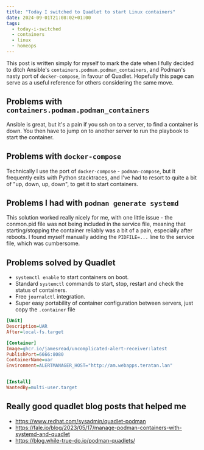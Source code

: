 ```yaml
---
title: "Today I switched to Quadlet to start Linux containers"
date: 2024-09-01T21:08:02+01:00
tags:
  - today-i-switched
  - containers
  - linux
  - homeops
---
```


This post is written simply for myself to mark the date when I fully decided to ditch Ansible's `containers.podman.podman_containers`, and Podman's nasty port of `docker-compose`, in favour of Quadlet. Hopefully this page can serve as a useful reference for others considering the same move.

## Problems with `containers.podman.podman_containers`

Ansible is great, but it's a pain if you ssh on to a server, to find a container is down. You then have to jump on to another server to run the playbook to start the container.

## Problems with `docker-compose`

Technically I use the port of `docker-compose` - `podman-compose`, but it frequently exits with Python stacktraces, and I've had to resort to quite a bit of "up, down, up, down", to get it to start containers.

## Problems I had with `podman generate systemd`

This solution worked really nicely for me, with one little issue - the conmon.pid file was not being included in the service file, meaning that starting/stopping the container reliably was a bit of a pain, especially after reboots. I found myself manually adding the `PIDFILE=...` line to the service file, which was cumbersome.

## Problems solved by Quadlet

* `systemctl enable` to start containers on boot.
* Standard `systemctl` commands to start, stop, restart and check the status of containers.
* Free `journalctl` integration.
* Super easy portability of container configuration between servers, just copy the `.container` file

```ini
[Unit]
Description=UAR
After=local-fs.target

[Container]
Image=ghcr.io/jamesread/uncomplicated-alert-receiver:latest
PublishPort=6666:8080
ContainerName=uar
Environment=ALERTMANAGER_HOST="http://am.webapps.teratan.lan"


[Install]
WantedBy=multi-user.target
```

## Really good quadlet blog posts that helped me

* https://www.redhat.com/sysadmin/quadlet-podman
* https://fale.io/blog/2023/05/17/manage-podman-containers-with-systemd-and-quadlet
* https://blog.while-true-do.io/podman-quadlets/

